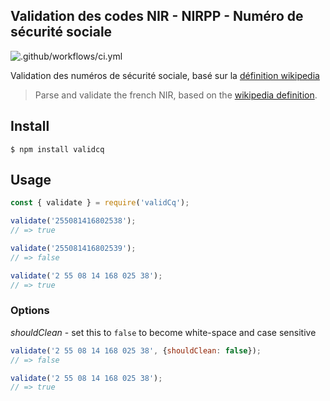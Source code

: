 Validation des codes NIR - NIRPP - Numéro de sécurité sociale
------

![.github/workflows/ci.yml](https://github.com/tobudim/validcq/workflows/.github/workflows/ci.yml/badge.svg)

Validation des numéros de sécurité sociale, basé sur la [définition wikipedia](https://fr.wikipedia.org/wiki/Num%C3%A9ro_de_s%C3%A9curit%C3%A9_sociale_en_France#lien_F)
> Parse and validate the french NIR, based on the [wikipedia definition](https://fr.wikipedia.org/wiki/Num%C3%A9ro_de_s%C3%A9curit%C3%A9_sociale_en_France#lien_F).


## Install
```
$ npm install validcq
```

## Usage
```js
const { validate } = require('validCq');

validate('255081416802538');
// => true

validate('255081416802539');
// => false

validate('2 55 08 14 168 025 38');
// => true
```

### Options

*shouldClean* - set this to `false` to become white-space and case sensitive


```js
validate('2 55 08 14 168 025 38', {shouldClean: false});
// => false
```

```js
validate('2 55 08 14 168 025 38');
// => true
```
